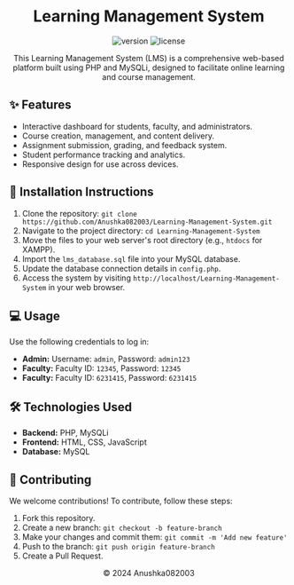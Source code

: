 <h1 style="text-align:center;">Learning Management System</h1>

<p align="center">
  <img src="https://img.shields.io/badge/version-1.0-blue.svg" alt="version">
  <img src="https://img.shields.io/badge/license-MIT-green.svg" alt="license">
</p>

<p align="center">
  This Learning Management System (LMS) is a comprehensive web-based platform built using PHP and MySQLi, designed to facilitate online learning and course management.
</p>

<h2>✨ Features</h2>
<ul>
  <li>Interactive dashboard for students, faculty, and administrators.</li>
  <li>Course creation, management, and content delivery.</li>
  <li>Assignment submission, grading, and feedback system.</li>
  <li>Student performance tracking and analytics.</li>
  <li>Responsive design for use across devices.</li>
</ul>

<h2>🚀 Installation Instructions</h2>
<ol>
  <li>Clone the repository: <code>git clone https://github.com/Anushka082003/Learning-Management-System.git</code></li>
  <li>Navigate to the project directory: <code>cd Learning-Management-System</code></li>
  <li>Move the files to your web server's root directory (e.g., <code>htdocs</code> for XAMPP).</li>
  <li>Import the <code>lms_database.sql</code> file into your MySQL database.</li>
  <li>Update the database connection details in <code>config.php</code>.</li>
  <li>Access the system by visiting <code>http://localhost/Learning-Management-System</code> in your web browser.</li>
</ol>

<h2>💻 Usage</h2>
<p>Use the following credentials to log in:</p>
<ul>
  <li><strong>Admin:</strong> Username: <code>admin</code>, Password: <code>admin123</code></li>
  <li><strong>Faculty:</strong> Faculty ID: <code>12345</code>, Password: <code>12345</code></li>
  <li><strong>Faculty:</strong> Faculty ID: <code>6231415</code>, Password: <code>6231415</code></li>
</ul>

<h2>🛠 Technologies Used</h2>
<ul>
  <li><strong>Backend:</strong> PHP, MySQLi</li>
  <li><strong>Frontend:</strong> HTML, CSS, JavaScript</li>
  <li><strong>Database:</strong> MySQL</li>
</ul>

<h2>🤝 Contributing</h2>
<p>We welcome contributions! To contribute, follow these steps:</p>
<ol>
  <li>Fork this repository.</li>
  <li>Create a new branch: <code>git checkout -b feature-branch</code></li>
  <li>Make your changes and commit them: <code>git commit -m 'Add new feature'</code></li>
  <li>Push to the branch: <code>git push origin feature-branch</code></li>
  <li>Create a Pull Request.</li>
</ol>



<p align="center">© 2024 Anushka082003</p>
